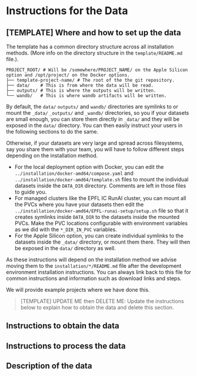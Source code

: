 # Instructions for the Data

## [TEMPLATE] Where and how to set up the data

The template has a common directory structure across all installation methods.
(More info on the directory structure in the `template/README.md` file.).

  ```text
  PROJECT_ROOT/ # Will be /somewhere/PROJECT_NAME/ on the Apple Silicon option and /opt/project/ on the Docker options.
  ├── template-project-name/ # The root of the the git repository.
  ├── data/    # This is from where the data will be read.
  ├── outputs/ # This is where the outputs will be written.
  └── wandb/   # This is where wandb artifacts will be written.
  ```

By default, the `data/` `outputs/` and `wandb/` directories
are symlinks to or mount the `_data/` `_outputs/` and `_wandb/` directories, so you if your datasets
are small enough, you can store them directly in `_data/` and they will be exposed in the `data/` directory.
You can then easily instruct your users in the following sections to do the same.

Otherwise, if your datasets are very large and spread across filesystems, say you share them with your team,
you will have to follow different steps depending on the installation method.

* For the local deployment option with Docker, you can edit the `../installation/docker-amd64/compose.yaml` and
  `../installation/docker-amd64/template.sh` files to mount the individual datasets inside the `DATA_DIR` directory.
  Comments are left in those files to guide you.
* For managed clusters like the EPFL IC RunAI cluster, you can mount all the PVCs where you have
  your datasets then edit the
  `../installation/docker-amd64/EPFL-runai-setup/setup.sh` file so that it creates symlinks inside `DATA_DIR`
  to the datasets inside the mounted PVCs.
  Make the PVC locations configurable with environment variables as we did with the `*_DIR_IN_PVC` variables.
* For the Apple Silicon option, you can create individual symlinks to the datasets inside the `_data/` directory,
  or mount them there.
  They will then be exposed in the `data/` directory as well.

As these instructions will depend on the installation method we advise moving them to the `installation/*/README.md`
file after the development environment installation instructions.
You can always link back to this file for common instructions and information such as download links and steps.

We will provide example projects where we have done this.

> [TEMPLATE] UPDATE ME then DELETE ME:
> Update the instructions below to explain how to obtain the data and delete this section.

## Instructions to obtain the data

## Instructions to process the data

## Description of the data
